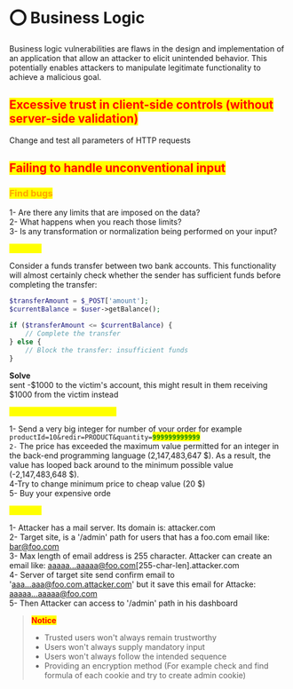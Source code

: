 # ⭕ Business Logic

Business logic vulnerabilities are flaws in the design and implementation of an application that allow an attacker to elicit unintended behavior. This potentially enables attackers to manipulate legitimate functionality to achieve a malicious goal.

## <mark style="color:red;">Excessive trust in client-side controls (without server-side validation)</mark>

Change and test all parameters of HTTP requests

## <mark style="color:red;">Failing to handle unconventional input</mark>

### <mark style="color:orange;">Find bugs</mark>

1- Are there any limits that are imposed on the data?\
2- What happens when you reach those limits?\
3- Is any transformation or normalization being performed on your input?

<mark style="color:yellow;">**Example**</mark>

Consider a funds transfer between two bank accounts. This functionality will almost certainly check whether the sender has sufficient funds before completing the transfer:

```php
$transferAmount = $_POST['amount'];
$currentBalance = $user->getBalance();

if ($transferAmount <= $currentBalance) {
    // Complete the transfer
} else {
    // Block the transfer: insufficient funds
} 
```

**Solve**\
sent -$1000 to the victim's account, this might result in them receiving $1000 from the victim instead

<mark style="color:yellow;">**Example (Integer Over Flow)**</mark>

1- Send a very big integer for number of your order for example\
`productId=10&redir=PRODUCT&quantity=`<mark style="color:green;">**`999999999999`**</mark>\
`2-` The price has exceeded the maximum value permitted for an integer in the back-end programming language (2,147,483,647 $). As a result, the value has looped back around to the minimum possible value (-2,147,483,648 $).\
4-Try to change minimum price to cheap value (20 $)\
5- Buy your expensive orde

<mark style="color:yellow;">**Example**</mark>

1- Attacker has a mail server. Its domain is: attacker.com\
2- Target site, is a '/admin' path for users that has a foo.com email like: bar@foo.com\
3- Max length of email address is 255 character. Attacker can create an email like: aaaaa...aaaaa@foo.com\[255-char-len].attacker.com\
4- Server of target site send confirm email to 'aaa...aaa@foo.com.attacker.com' but it save this email for Attacke: aaaaa...aaaaa@foo.com\
5- Then Attacker can access to '/admin' path in his dashboard

> <mark style="color:red;">**Notice**</mark>
>
> * Trusted users won't always remain trustworthy
> * Users won't always supply mandatory input
> * Users won't always follow the intended sequence
> * Providing an encryption method (For example check and find formula of each cookie and try to create admin cookie)
